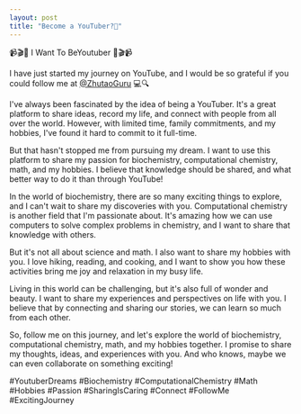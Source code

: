 ```yaml
---
layout: post
title: "Become a YouTuber?🎥"
---
```


📹🎬🎥 I Want To BeYoutuber 🎥🎬📹

 I have just started my journey on YouTube, and I would be so grateful if you could follow me at [@ZhutaoGuru](https://www.youtube.com/@ZhutaoGuru) 💻🔍

I've always been fascinated by the idea of being a YouTuber. It's a great platform to share ideas, record my life, and connect with people from all over the world. However, with limited time, family commitments, and my hobbies, I've found it hard to commit to it full-time.

But that hasn't stopped me from pursuing my dream. I want to use this platform to share my passion for biochemistry, computational chemistry, math, and my hobbies. I believe that knowledge should be shared, and what better way to do it than through YouTube!

In the world of biochemistry, there are so many exciting things to explore, and I can't wait to share my discoveries with you. Computational chemistry is another field that I'm passionate about. It's amazing how we can use computers to solve complex problems in chemistry, and I want to share that knowledge with others.

But it's not all about science and math. I also want to share my hobbies with you. I love hiking, reading, and cooking, and I want to show you how these activities bring me joy and relaxation in my busy life.

Living in this world can be challenging, but it's also full of wonder and beauty. I want to share my experiences and perspectives on life with you. I believe that by connecting and sharing our stories, we can learn so much from each other.

So, follow me on this journey, and let's explore the world of biochemistry, computational chemistry, math, and my hobbies together. I promise to share my thoughts, ideas, and experiences with you. And who knows, maybe we can even collaborate on something exciting!

#YoutuberDreams #Biochemistry #ComputationalChemistry #Math #Hobbies #Passion #SharingIsCaring #Connect #FollowMe #ExcitingJourney